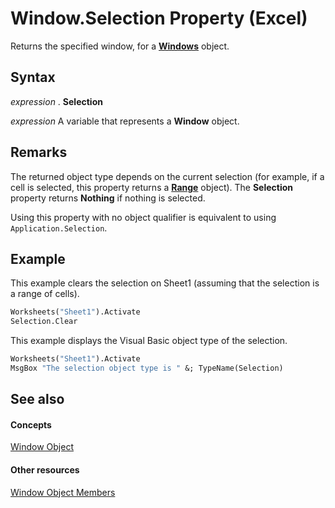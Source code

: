 
# Window.Selection Property (Excel)

Returns the specified window, for a  **[Windows](d5d0e3c9-9132-469c-d033-d29397dacd77.md)** object.


## Syntax

 _expression_ . **Selection**

 _expression_ A variable that represents a **Window** object.


## Remarks

The returned object type depends on the current selection (for example, if a cell is selected, this property returns a  **[Range](b8207778-0dcc-4570-1234-f130532cc8cd.md)** object). The **Selection** property returns **Nothing** if nothing is selected.

Using this property with no object qualifier is equivalent to using  `Application.Selection`.


## Example

This example clears the selection on Sheet1 (assuming that the selection is a range of cells).


```vb
Worksheets("Sheet1").Activate 
Selection.Clear
```

This example displays the Visual Basic object type of the selection.




```vb
Worksheets("Sheet1").Activate 
MsgBox "The selection object type is " &; TypeName(Selection)
```


## See also


#### Concepts


[Window Object](8591b1ad-76f8-14e2-9120-406b65093f5a.md)
#### Other resources


[Window Object Members](f11db427-24a4-041c-2fd5-03ce73ae6c16.md)
